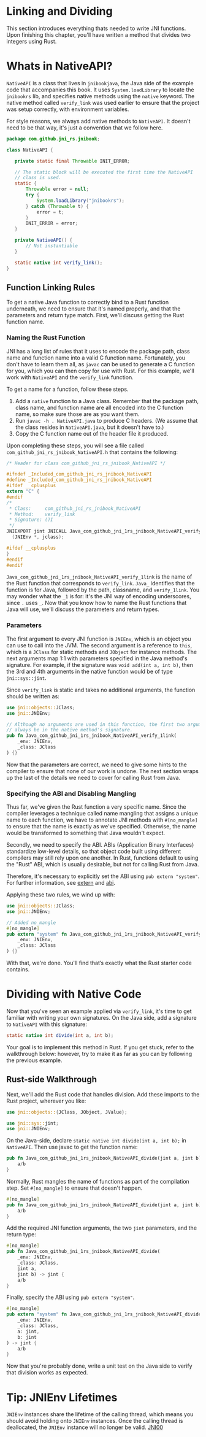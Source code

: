 # Linking and Dividing

This section introduces everything thats needed to write JNI functions. Upon
finishing this chapter, you'll have written a method that divides two integers
using Rust.

# Whats in NativeAPI?

`NativeAPI` is a class that lives in `jnibookjava`, the Java side of the example
code that accompanies this book. It uses `System.loadLibrary` to locate the
`jnibookrs` lib, and specifies native methods using the `native` keyword. The
native method called `verify_link` was used earlier to ensure that the project
was setup correctly, with environment variables.

For style reasons, we always add native methods to `NativeAPI`. It doesn't need
to be that way, it's just a convention that we follow here.

```java
package com.github.jni_rs.jnibook;

class NativeAPI {

   private static final Throwable INIT_ERROR;

   // The static block will be executed the first time the NativeAPI
   // class is used.
   static {
       Throwable error = null;
       try {
           System.loadLibrary("jnibookrs");
       } catch (Throwable t) {
           error = t;
       }
       INIT_ERROR = error;
   }

   private NativeAPI() {
       // Not instantiable
   }

   static native int verify_link();
}
```

## Function Linking Rules
To get a native Java function to correctly bind to a Rust function underneath,
we need to ensure that it's named properly, and that the parameters and return
type match. First, we'll discuss getting the Rust function name.

### Naming the Rust Function
JNI has a long list of rules that it uses to encode the package path, class name
and function name into a valid C function name. Fortunately, you don't have to
learn them all, as `javac` can be used to generate a C function for you, which
you can then copy for use with Rust. For this example, we'll work with
`NativeAPI` and the `verify_link` function.

To get a name for a function, follow these steps.

1. Add a `native` function to a Java class. Remember that the package path,
   class name, and function name are all encoded into the C function name, so
   make sure those are as you want them. 
2. Run `javac -h . NativeAPI.java` to produce C headers. (We assume that the
   class resides in `NativeAPI.java`, but it doesn't have to.)
3. Copy the C function name out of the header file it produced.

Upon completing these steps, you will see a file called
`com_github_jni_rs_jnibook_NativeAPI.h` that contains the following:

```c
/* Header for class com_github_jni_rs_jnibook_NativeAPI */

#ifndef _Included_com_github_jni_rs_jnibook_NativeAPI
#define _Included_com_github_jni_rs_jnibook_NativeAPI
#ifdef __cplusplus
extern "C" {
#endif
/*
 * Class:     com_github_jni_rs_jnibook_NativeAPI
 * Method:    verify_link
 * Signature: ()I
 */
JNIEXPORT jint JNICALL Java_com_github_jni_1rs_jnibook_NativeAPI_verify_1link
  (JNIEnv *, jclass);

#ifdef __cplusplus
}
#endif
#endif
```

`Java_com_github_jni_1rs_jnibook_NativeAPI_verify_1link` is the name of the Rust
function that corresponds to `verify_link`. `Java_` identifies that the function
is for Java, followed by the path, classname, and `verify_1link`. You may wonder
what the `_1` is for: it's the JNI way of encoding underscores, since `.` uses
`_`. Now that you know how to name the Rust functions that Java will use, we'll
discuss the parameters and return types.

### Parameters
The first argument to every JNI function is `JNIEnv`, which is an object you can
use to call into the JVM. The second argument is a reference to `this`, which is
a `JClass` for static methods and `JObject` for instance methods. The next
arguments map 1:1 with parameters specified in the Java method's signature. For
example, if the signature was `void add(int a, int b)`, then the 3rd and 4th
arguments in the native function would be of type `jni::sys::jint`.

Since `verify_link` is static and takes no additional arguments, the function
should be written as:

```rust
use jni::objects::JClass;
use jni::JNIEnv;

// Although no arguments are used in this function, the first two arguments must
// always be in the native method's signature.
pub fn Java_com_github_jni_1rs_jnibook_NativeAPI_verify_1link(
    _env: JNIEnv,
    _class: JClass
) {}
```

Now that the parameters are correct, we need to give some hints to the compiler
to ensure that none of our work is undone. The next section wraps up the last of
the details we need to cover for calling Rust from Java.

### Specifying the ABI and Disabling Mangling
Thus far, we've given the Rust function a very specific name. Since the compiler
leverages a technique called name mangling that assigns a unique name to each
function, we have to annotate JNI methods with `#[no_mangle]` to ensure that the
name is exactly as we've specified. Otherwise, the name would be transformed to
something that Java wouldn't expect.

Secondly, we need to specify the ABI. ABIs (Application Binary Interfaces)
standardize low-level details, so that object code built using different
compilers may still rely upon one another. In Rust, functions default to using
the "Rust" ABI, which is usually desirable, but not for calling Rust from Java.

Therefore, it's necessary to explicitly set the ABI using `pub extern "system"`.
For further information, see
[extern](https://doc.rust-lang.org/std/keyword.extern.html) and
[abi](https://doc.rust-lang.org/beta/reference/items/external-blocks.html#abi).

Applying these two rules, we wind up with:

```rust
use jni::objects::JClass;
use jni::JNIEnv;

// Added no_mangle
#[no_mangle]
pub extern "system" fn Java_com_github_jni_1rs_jnibook_NativeAPI_verify_1link(
    _env: JNIEnv,
    _class: JClass
) {}
```

With that, we're done. You'll find that’s exactly what the Rust starter code
contains.

# Dividing with Native Code

Now that you've seen an example applied via `verify_link`, it's time to get
familiar with writing your own signatures. On the Java side, add a signature to
`NativeAPI` with this signature:

```java 
static native int divide(int a, int b);
```

Your goal is to implement this method in Rust. If you get stuck, refer to the
walkthrough below: however, try to make it as far as you can by following the
previous example.

## Rust-side Walkthrough

Next, we'll add the Rust code that handles division. Add these imports to the
Rust project, wherever you like:

```rust
use jni::objects::{JClass, JObject, JValue};

use jni::sys::jint;
use jni::JNIEnv;
```

On the Java-side, declare `static native int divide(int a, int b);` in
`NativeAPI`. Then use javac to get the function name:

```rust
pub fn Java_com_github_jni_1rs_jnibook_NativeAPI_divide(jint a, jint b) -> jint {
    a/b
}
```

Normally, Rust mangles the name of functions as part of the compilation step.
Set `#[no_mangle]` to ensure that doesn't happen.

```rust
#[no_mangle]
pub fn Java_com_github_jni_1rs_jnibook_NativeAPI_divide(jint a, jint b) -> jint {
    a/b
}
```

Add the required JNI function arguments, the two `jint` parameters, and the
return type:

```rust
#[no_mangle]
pub fn Java_com_github_jni_1rs_jnibook_NativeAPI_divide(
    _env: JNIEnv,
    _class: JClass,
    jint a, 
    jint b) -> jint {
    a/b
}
```

Finally, specify the ABI using `pub extern "system"`.

```rust
#[no_mangle] 
pub extern "system" fn Java_com_github_jni_1rs_jnibook_NativeAPI_divide(
    _env: JNIEnv,
    _class: JClass,
    a: jint,
    b: jint
) -> jint {
    a/b
}
```

Now that you're probably done, write a unit test on the Java side to verify that
division works as expected.

# Tip: JNIEnv Lifetimes

`JNIEnv` instances share the lifetime of the calling thread, which means you
should avoid holding onto `JNIEnv` instances. Once the calling thread is
deallocated, the `JNIEnv` instance will no longer be valid. [JNI00]

[JNI00]: https://docs.oracle.com/en/java/javase/11/docs/specs/jni/design.html
